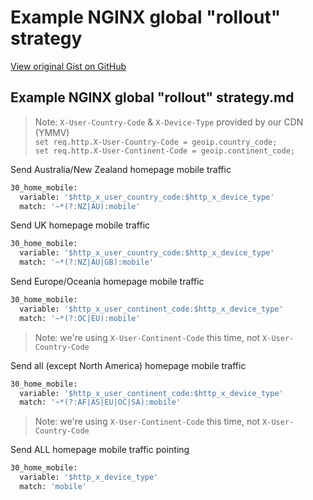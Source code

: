 # Example NGINX global "rollout" strategy

[View original Gist on GitHub](https://gist.github.com/Integralist/240275c63598f69a83d1678644824063)

## Example NGINX global "rollout" strategy.md

> Note: `X-User-Country-Code` & `X-Device-Type` provided by our CDN (YMMV)  
> `set req.http.X-User-Country-Code = geoip.country_code;`  
> `set req.http.X-User-Continent-Code = geoip.continent_code;`

Send Australia/New Zealand homepage mobile traffic

```bash
30_home_mobile:
  variable: '$http_x_user_country_code:$http_x_device_type'
  match: '~*(?:NZ|AU):mobile'
```

Send UK homepage mobile traffic

```bash
30_home_mobile:
  variable: '$http_x_user_country_code:$http_x_device_type'
  match: '~*(?:NZ|AU|GB):mobile'
```

Send Europe/Oceania homepage mobile traffic

```bash
30_home_mobile:
  variable: '$http_x_user_continent_code:$http_x_device_type'
  match: '~*(?:OC|EU):mobile'
```

> Note: we're using `X-User-Continent-Code` this time, not `X-User-Country-Code`

Send all (except North America) homepage mobile traffic

```bash
30_home_mobile:
  variable: '$http_x_user_continent_code:$http_x_device_type'
  match: '~*(?:AF|AS|EU|OC|SA):mobile'
```

> Note: we're using `X-User-Continent-Code` this time, not `X-User-Country-Code`

Send ALL homepage mobile traffic pointing

```bash
30_home_mobile:
  variable: '$http_x_device_type'
  match: 'mobile'
```

